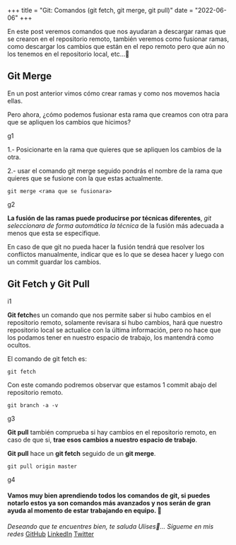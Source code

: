 +++
title = "Git: Comandos (git fetch, git merge, git pull)"
date = "2022-06-06"
+++

En este post veremos comandos que nos ayudaran a descargar ramas que se crearon en el repositorio remoto, también veremos como fusionar ramas, como descargar los cambios que están en el repo remoto pero que aún no los tenemos en el repositorio local, etc...🐤

<!--more-->

## Git Merge

En un post anterior vimos cómo crear ramas y como nos movemos hacia ellas.

Pero ahora, ¿cómo podemos fusionar esta rama que creamos con otra para que se apliquen los cambios que hicimos?

g1

1.- Posicionarte en la rama que quieres que se apliquen los cambios de la otra.

2.- usar el comando git merge seguido pondrás el nombre de la rama que quieres que se fusione con la que estas actualmente.

```
git merge <rama que se fusionara>
```

g2

**La fusión de las ramas puede producirse por técnicas diferentes**, *git seleccionara de forma automática la técnica* de la fusión más adecuada a menos que esta se especifique.

En caso de que git no pueda hacer la fusión tendrá que resolver los conflictos manualmente, indicar que es lo que se desea hacer y luego con un commit guardar los cambios.

## Git Fetch y Git Pull 

i1

**Git fetch**es un comando que nos permite saber si hubo cambios en el repositorio remoto, solamente revisara si hubo cambios, hará que nuestro repositorio local se actualice con la última información, pero no hace que los podamos tener en nuestro espacio de trabajo, los mantendrá como ocultos.

El comando de git fetch es:
```
git fetch
```

Con este comando podremos observar que estamos 1 commit abajo del repositorio remoto.

```
git branch -a -v
```

g3

**Git pull** también comprueba si hay cambios en el repositorio remoto, en caso de que si, **trae esos cambios a nuestro espacio de trabajo**.

**Git pull** hace un **git fetch** seguido de un **git merge**.

```
git pull origin master
```
g4

#### Vamos muy bien aprendiendo todos los comandos de git, si puedes notarlo estos ya son comandos más avanzados y nos serán de gran ayuda al momento de estar trabajando en equipo. 🚀

*Deseando que te encuentres bien, te saluda Ulises🤵...*
*Sígueme en mis redes*
[GitHub](https://github.com/UlisesOrnelasR)
[LinkedIn](https://www.linkedin.com/in/ulises-ornelas/)
[Twitter](https://twitter.com/UlisesOrnelass)
